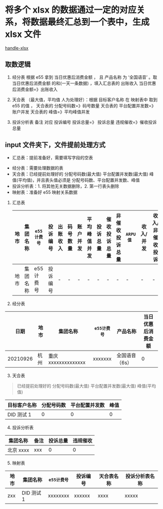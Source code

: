 # 将多个 xlsx 的数据通过一定的对应关系，将数据最终汇总到一个表中，生成 xlsx 文件

[handle-xlsx](https://github.com/Dreamcreative/handle-xlsx/blob/master/README.md)

## 取数逻辑

1. 经分表
   根据 e55 拿到 当日优惠后消费金额 ， 且 产品名称 为 ‘全国语音’ 。取 当日优惠后消费金额 的和(一天一条数据) ，填入汇总表的 出账收入
   当日优惠后消费金额=》出账收入

2. 天合表 （最大值，平均值 人为处理好）：根据 目标客户名称 在 映射表中 取到 e55 的值 ，
   天合表的 分配号码数=》码号数量
   天合表的 平台配置并发数=》账户并发
   天合表的 峰值=》平均峰值并发

3. 投诉分析表
   备注 对应 投诉编号
   投诉总量=》 投诉总量
   违规催收=》催收投诉总量

## input 文件夹下，文件提前处理方式

- 汇总表：提前准备好，需要填写字段的空表

* 经分表：需要处理数据的表
* 天合表：已经提前处理好的 分配号码数(最大值) 平台配置并发数(最大值) 峰值(平均值)，并且表头值必须是 分配号码数、平台配置并发数、峰值
* 投诉分析表：1. 将其他无关数据删除，2. 第一行表头删除
* 映射表：准备好 e55 映射关系数据

1. 汇总表

   | 地市 | 集团名称 | `e55计费号` | 投诉编号 | 出账收入 | 码号数量 | 账户并发 | 平均峰值并发 | 投诉总量 | 催收投诉总量 | 非催收投诉总量 | `ARPU值 ` | 收入/并发 | 收入/非催收投诉 | `是否AI` |
   | ---- | -------- | ----------- | -------- | -------- | -------- | -------- | ------------ | -------- | ------------ | -------------- | --------- | --------- | --------------- | -------- |
   | 地市 | 集团名称 | e55 计费号  | 投诉编号 | -        | -        | -        | -            | -        | -            | -              | -         | -         | -               | -        |

2. 经分表

| 日期     | 地市 | 集团名称            | `e55计费号` | 产品名称       | 当日优惠后消费金额 |
| -------- | ---- | ------------------- | ----------- | -------------- | ------------------ |
| 20210926 | 杭州 | 重庆 xxxxxxxxxxxxxx | xxxxxxx     | 全国语音（6s） | 0                  |

3. 天合表

> 已经提前处理好的 分配号码数(最大值) 平台配置并发数(最大值) 峰值(平均值)

| 目标客户名称 | 分配号码数 | 平台配置并发数 | 峰值 |
| ------------ | ---------- | -------------- | ---- |
| DID 测试 1   | 0          | 0              | 0    |

4. 投诉分析表

| 集团名称  | 备注 | 投诉总量 | 违规催收 |
| --------- | ---- | -------- | -------- |
| 北京 xxxx | xxx  | 0        | 0        |

5. 映射表

| 地市 | 集团名称   | `e55计费号` | 投诉编号 | 天合表名称 | 投诉分析表名称 |
| ---- | ---------- | ----------- | -------- | ---------- | -------------- |
| zxx  | DID 测试 1 | xxxxxxxx    | xxxxxx   | xxxx       | xxxxx          |
